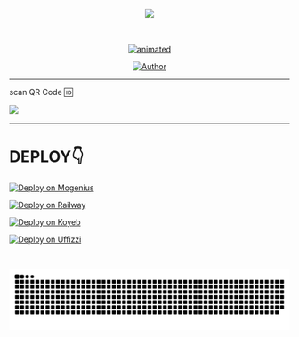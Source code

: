 </a>
             
<p align="center">
  <img src="https://readme-typing-svg.herokuapp.com/?lines=WELCOME&font=Fira%20Code&center=true&width=380&height=50">

</a>

<p align="center">
  <a href="#"><img src="http://readme-typing-svg.herokuapp.com?color=d1fa06&center=true&vCenter=true&multiline=false&lines=QUEEN+-X+WHATSAPP+BOT" alt="">
</p>
<p align="center"><img src="https://telegra.ph/file/3b403e1d0943bceda8133.jpg" alt="animated" /></p>

  <p align="center">
<a href="https://chat.whatsapp.com/E0k0MVvZRGJ9KODXcTZufk"><img title="Author" src="https://img.shields.io/badge/BOT NEWS-WHATSAPP GROUP-/JulieMwol?color=blue&style=for-the-badge&logo=whatsapp"></a>
  

***
scan  QR Code 🆔
<div align="left"><a href="https://queen-x-qr.yureshofficial.repl.co/"><img src="https://media.qrtiger.com/blog/2022/06/what-is-a-qr-code-and-how-does-it-work-the-beginner's-ultimate-guide-copyjpg_800.jpeg" width="150" ></a></div>

---


# DEPLOY👇

[![Deploy on Mogenius](https://telegra.ph/file/946d83b461457a3c1598c.png)](https://studio.mogenius.com/studio/cloud-space/cloud-space-overview)

[![Deploy on Railway](https://railway.app/button.svg)](https://railway.app/dashboard)

[![Deploy on Koyeb](https://telegra.ph/file/48228bbb836479f7a2863.png)](https://app.koyeb.com/deploy?type=git&repository=&branch=name&name=servicename)

[![Deploy on Uffizzi](https://telegra.ph/file/e464e609e43eb3dfdc144.png)](https://app.uffizzi.com/projects)






<br >
 
<div align="center">

 [![Run on Repl.it](https://github.com/Platane/snk/raw/output/github-contribution-grid-snake.svg)](https://queen-x-qr.yureshofficial.repl.co/)
